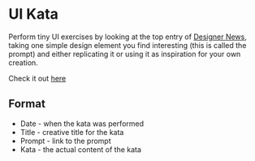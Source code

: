 # UI Kata

Perform tiny UI exercises by looking at the top entry of [Designer News](https://www.designernews.co/), taking one simple design element you find interesting (this is called the prompt) and either replicating it or using it as inspiration for your own creation.

Check it out [here](http://beatobongco.com/UI-Kata)

## Format

 * Date - when the kata was performed 
 * Title - creative title for the kata
 * Prompt - link to the prompt
 * Kata - the actual content of the kata
